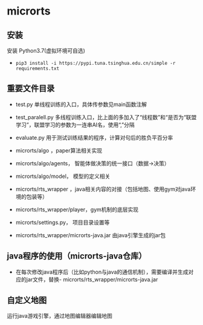 # microrts
## 安装

安装 Python3.7(虚拟环境可自选)
- `pip3 install -i https://pypi.tuna.tsinghua.edu.cn/simple -r requirements.txt`


## 重要文件目录
- test.py 单线程训练的入口，具体传参数见main函数注解 
- test_paralell.py 多线程训练入口，比上面的多加入了“线程数”和“是否为“联盟学习”，联盟学习的参数为一连串AI名，使用“,”分隔
- evaluate.py 用于测试训练结果的程序，计算对句后的胜负平百分率

- microrts/algo ，paper算法相关实现
- microrts/algo/agents， 智能体做决策的统一接口（数据->决策）
- microrts/algo/model， 模型的定义相关


- microrts/rts_wrapper ，java相关内容的对接（包括地图、使用gym对java环境的包装等）
- microrts/rts_wrapper/player，gym机制的底层实现
- microrts/settings.py， 项目目录设置等
- microrts/rts_wrapper/microrts-java.jar 由java引擎生成的jar包


## java程序的使用（microrts-java仓库）
- 在每次修改java程序后（比如python与java的通信机制），需要编译并生成对应的jar文件，替换- microrts/rts_wrapper/microrts-java.jar

## 自定义地图
运行java游戏引擎，通过地图编辑器编辑地图
